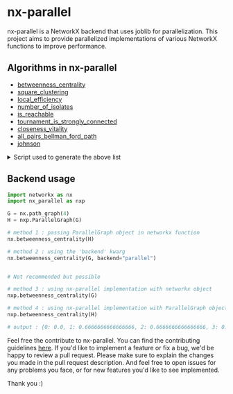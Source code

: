 # nx-parallel

nx-parallel is a NetworkX backend that uses joblib for parallelization. This project aims to provide parallelized implementations of various NetworkX functions to improve performance.

## Algorithms in nx-parallel

- [betweenness_centrality](https://github.com/networkx/nx-parallel/blob/main/nx_parallel/algorithms/betweenness.py#15)
- [square_clustering](https://github.com/networkx/nx-parallel/blob/main/nx_parallel/algorithms/cluster.py#10)
- [local_efficiency](https://github.com/networkx/nx-parallel/blob/main/nx_parallel/algorithms/efficiency_measures.py#9)
- [number_of_isolates](https://github.com/networkx/nx-parallel/blob/main/nx_parallel/algorithms/isolate.py#8)
- [is_reachable](https://github.com/networkx/nx-parallel/blob/main/nx_parallel/algorithms/tournament.py#10)
- [tournament_is_strongly_connected](https://github.com/networkx/nx-parallel/blob/main/nx_parallel/algorithms/tournament.py#54)
- [closeness_vitality](https://github.com/networkx/nx-parallel/blob/main/nx_parallel/algorithms/vitality.py#9)
- [all_pairs_bellman_ford_path](https://github.com/networkx/nx-parallel/blob/main/nx_parallel/algorithms/weighted.py#16)
- [johnson](https://github.com/networkx/nx-parallel/blob/main/nx_parallel/algorithms/weighted.py#59)

<details>
<summary>Script used to generate the above list</summary>
  
```.py
import nx_parallel as nxp
d = nxp.get_info()
for func in d.get("functions", {}):
    print(f"- [{func}]({d['functions'][func]['url']})")
```

</details>

## Backend usage

```.py
import networkx as nx
import nx_parallel as nxp

G = nx.path_graph(4)
H = nxp.ParallelGraph(G)

# method 1 : passing ParallelGraph object in networkx function
nx.betweenness_centrality(H)

# method 2 : using the 'backend' kwarg
nx.betweenness_centrality(G, backend="parallel")


# Not recommended but possible

# method 3 : using nx-parallel implementation with networkx object
nxp.betweenness_centrality(G)

# method 4 : using nx-parallel implementation with ParallelGraph object
nxp.betweenness_centrality(H)

# output : {0: 0.0, 1: 0.6666666666666666, 2: 0.6666666666666666, 3: 0.0}
```

Feel free the contribute to nx-parallel. You can find the contributing guidelines [here](https://github.com/networkx/nx-parallel/blob/main/CONTRIBUTING.md). If you'd like to implement a feature or fix a bug, we'd be happy to review a pull request. Please make sure to explain the changes you made in the pull request description. And feel free to open issues for any problems you face, or for new features you'd like to see implemented.

Thank you :)

